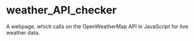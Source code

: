 # weather_API_checker
A webpage, which calls on the OpenWeatherMap API in JavaScript for live weather data.
